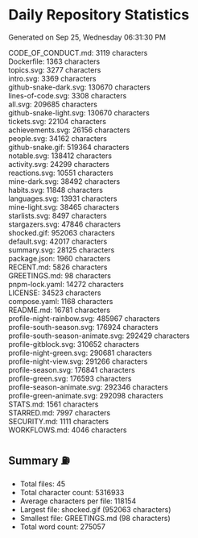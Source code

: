 # Daily Repository Statistics
Generated on Sep 25, Wednesday 06:31:30 PM  

CODE_OF_CONDUCT.md: 3119 characters  
Dockerfile: 1363 characters  
topics.svg: 3277 characters  
intro.svg: 3369 characters  
github-snake-dark.svg: 130670 characters  
lines-of-code.svg: 3308 characters  
all.svg: 209685 characters  
github-snake-light.svg: 130670 characters  
tickets.svg: 22104 characters  
achievements.svg: 26156 characters  
people.svg: 34162 characters  
github-snake.gif: 519364 characters  
notable.svg: 138412 characters  
activity.svg: 24299 characters  
reactions.svg: 10551 characters  
mine-dark.svg: 38492 characters  
habits.svg: 11848 characters  
languages.svg: 13931 characters  
mine-light.svg: 38465 characters  
starlists.svg: 8497 characters  
stargazers.svg: 47846 characters  
shocked.gif: 952063 characters  
default.svg: 42017 characters  
summary.svg: 28125 characters  
package.json: 1960 characters  
RECENT.md: 5826 characters  
GREETINGS.md: 98 characters  
pnpm-lock.yaml: 14272 characters  
LICENSE: 34523 characters  
compose.yaml: 1168 characters  
README.md: 16781 characters  
profile-night-rainbow.svg: 485967 characters  
profile-south-season.svg: 176924 characters  
profile-south-season-animate.svg: 292429 characters  
profile-gitblock.svg: 310652 characters  
profile-night-green.svg: 290681 characters  
profile-night-view.svg: 291266 characters  
profile-season.svg: 176841 characters  
profile-green.svg: 176593 characters  
profile-season-animate.svg: 292346 characters  
profile-green-animate.svg: 292098 characters  
STATS.md: 1561 characters  
STARRED.md: 7997 characters  
SECURITY.md: 1111 characters  
WORKFLOWS.md: 4046 characters  

## Summary ⛽  
- Total files: 45  
- Total character count: 5316933  
- Average characters per file: 118154  
- Largest file: shocked.gif (952063 characters)  
- Smallest file: GREETINGS.md (98 characters)  
- Total word count: 275057  
